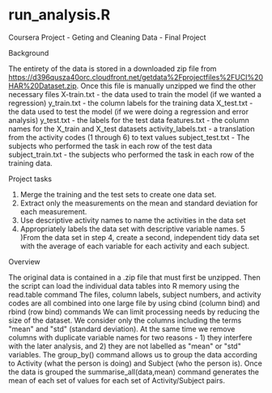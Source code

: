 # run_analysis.R
Coursera Project - Geting and Cleaning Data - Final Project

Background

  The entirety of the data is stored in a downloaded zip file from https://d396qusza40orc.cloudfront.net/getdata%2Fprojectfiles%2FUCI%20HAR%20Dataset.zip.
  Once this file is manually unzipped we find the other necessary files
    X-train.txt - the data used to train the model (if we wanted a regression)
    y_train.txt - the column labels for the training data
    X_test.txt - the data used to test the model (if we were doing a regression and error analysis)
    y_test.txt - the labels for the test data
    features.txt - the column names for the X_train and X_test datasets
    activity_labels.txt - a translation from the activity codes (1 through 6) to text values
    subject_test.txt - The subjects who performed the task in each row of the test data
    subject_train.txt - the subjects who performed the task in each row of the training data.
    
Project tasks

  1) Merge the training and the test sets to create one data set.
  2) Extract only the measurements on the mean and standard deviation for each measurement.
  3) Use descriptive activity names to name the activities in the data set
  4) Appropriately labels the data set with descriptive variable names.
  5 )From the data set in step 4, create a second, independent tidy data set with the average of each variable for each activity and each subject.
  
Overview

  The original data is contained in a .zip file that must first be unzipped.
  Then the script can load the individual data tables into R memory using the read.table command
  The files, column labels, subject numbers, and activity codes are all combined into one large file by using cbind (column bind) and rbind (row bind) commands
  We can limit processing needs by reducing the size of the dataset. We consider only the columns including the terms "mean" and "std" (standard deviation).
  At the same time we remove columns with duplicate variable names for two reasons - 1) they interfere with the later analysis, and 2) they are not labelled as "mean" or "std" variables.
  The group_by() command allows us to group the data according to Activity (what the person is doing) and Subject (who the person is).
  Once the data is grouped the summarise_all(data,mean) command generates the mean of each set of values for each set of Activity/Subject pairs.
